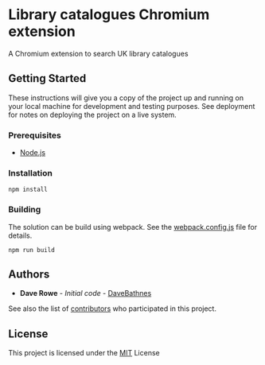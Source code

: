 # Library catalogues Chromium extension

A Chromium extension to search UK library catalogues

## Getting Started

These instructions will give you a copy of the project up and running on
your local machine for development and testing purposes. See deployment
for notes on deploying the project on a live system.

### Prerequisites

- [Node.js](https://nodejs.org/en/)

### Installation

```console
npm install
```

### Building

The solution can be build using webpack. See the [webpack.config.js](webpack.config.js) file for details.

```console
npm run build
```

## Authors

  - **Dave Rowe** - *Initial code* - [DaveBathnes](https://github.com/DaveBathnes)

See also the list of [contributors](https://github.com/LibrariesHacked/catalogues-chromium-extension/contributors) who participated in this project.

## License

This project is licensed under the [MIT](LICENSE.md) License
